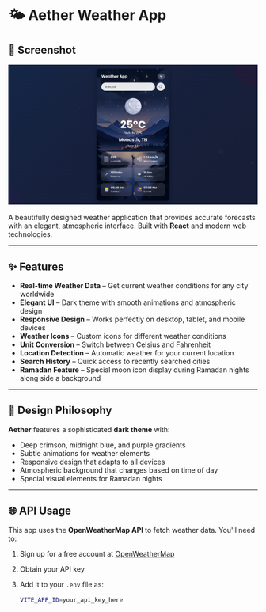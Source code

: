 # 🌤️ Aether Weather App


## 📸 Screenshot

![App Screenshot](/public/screenshot.png)


A beautifully designed weather application that provides accurate forecasts with an elegant, atmospheric interface. Built with **React** and modern web technologies.

---

## ✨ Features

- **Real-time Weather Data** – Get current weather conditions for any city worldwide  
- **Elegant UI** – Dark theme with smooth animations and atmospheric design  
- **Responsive Design** – Works perfectly on desktop, tablet, and mobile devices  
- **Weather Icons** – Custom icons for different weather conditions  
- **Unit Conversion** – Switch between Celsius and Fahrenheit  
- **Location Detection** – Automatic weather for your current location  
- **Search History** – Quick access to recently searched cities  
- **Ramadan Feature** – Special moon icon display during Ramadan nights along side a background 

---

## 🎨 Design Philosophy

**Aether** features a sophisticated **dark theme** with:

- Deep crimson, midnight blue, and purple gradients  
- Subtle animations for weather elements  
- Responsive design that adapts to all devices  
- Atmospheric background that changes based on time of day  
- Special visual elements for Ramadan nights  

---

## 🌐 API Usage

This app uses the **OpenWeatherMap API** to fetch weather data. You'll need to:

1. Sign up for a free account at [OpenWeatherMap](https://openweathermap.org/)  
2. Obtain your API key  
3. Add it to your `.env` file as:  

   ```bash
   VITE_APP_ID=your_api_key_here

